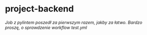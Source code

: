# project-backend
###### Job z pylintem poszedł za pierwszym razem, jakby za łatwo. Bardzo proszę, o sprawdzenie workflow test.yml
